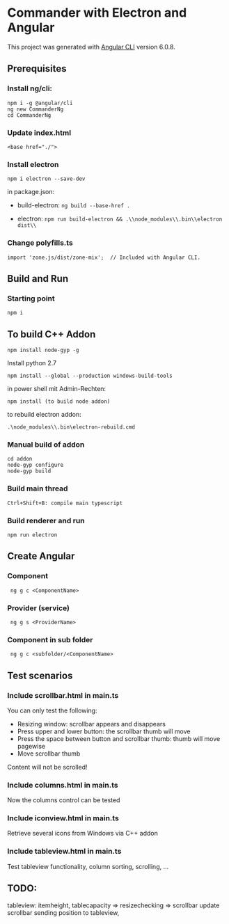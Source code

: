 # Commander with Electron and Angular

This project was generated with [Angular CLI](https://github.com/angular/angular-cli) version 6.0.8.

## Prerequisites
### Install ng/cli:
```
npm i -g @angular/cli 
ng new CommanderNg
cd CommanderNg
```
### Update index.html
```
<base href="./">
```
### Install electron
```
npm i electron --save-dev
```
in package.json:
* build-electron: 
```ng build --base-href .```

* electron: 
```npm run build-electron && .\\node_modules\\.bin\\electron dist\\```

### Change polyfills.ts
```
import 'zone.js/dist/zone-mix';  // Included with Angular CLI. 
```
## Build and Run
### Starting point
```
npm i
```
## To build C++ Addon
```
npm install node-gyp -g 
```
Install python 2.7
```
npm install --global --production windows-build-tools  
```
in power shell mit Admin-Rechten:
```
npm install (to build node addon) 
```
to rebuild electron addon:
```
.\node_modules\\.bin\electron-rebuild.cmd 
```
### Manual build of addon
```
cd addon
node-gyp configure 
node-gyp build
```
### Build main thread
```
Ctrl+Shift+B: compile main typescript
```
### Build renderer and run
```
npm run electron
```
## Create Angular
### Component
``` ng g c <ComponentName>``` 
### Provider (service)
``` ng g s <ProviderName>``` 
### Component in sub folder 
``` ng g c <subfolder/<ComponentName>``` 

## Test scenarios
### Include scrollbar.html in main.ts
You can only test the following:
* Resizing window: scrollbar appears and disappears
* Press upper and lower button: the scrollbar thumb will move
* Press the space between button and scrollbar thumb: thumb will move pagewise
* Move scrollbar thumb

Content will not be scrolled!
### Include columns.html in main.ts
Now the columns control can be tested

### Include iconview.html in main.ts
Retrieve several icons from Windows via C++ addon

### Include tableview.html in main.ts
Test tableview functionality, column sorting, scrolling, ...
## TODO:
tableview: itemheight, tablecapacity => resizechecking => scrollbar update  
scrollbar sending position to tableview, 